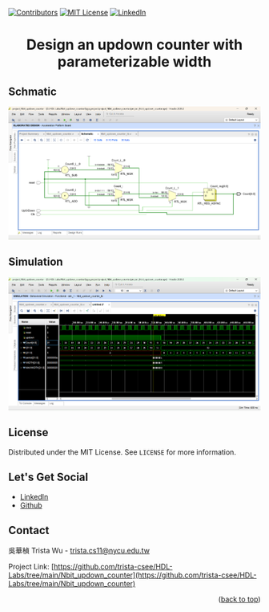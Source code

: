 <a name="readme-top"></a>
<!-- PROJECT SHIELDS -->
[![Contributors][contributors-shield]]()
[![MIT License][license-shield]][license-url]
[![LinkedIn][linkedin-shield]][linkedin-url]

<!-- PROJECT Name -->
<h1 align="center">Design an updown counter with parameterizable width</h1>

<a name="Schmatic"></a>
<!-- Schmatic -->
## Schmatic
![image](https://github.com/trista-csee/HDL-Labs/blob/main/Nbit_updown_counter/Schmatic.png)

<!-- Simulation -->
## Simulation
![image](https://github.com/trista-csee/HDL-Labs/blob/main/Nbit_updown_counter/Simulation.png)

<!-- LICENSE -->
## License
Distributed under the MIT License. See `LICENSE` for more information.

<!-- LET'S GET SOCIAL -->
## Let's Get Social
* [LinkedIn](https://www.linkedin.com/in/hua-chen-wu-363252241/)
* [Github](https://github.com/trista-csee)

<!-- CONTACT -->
## Contact
吳華楨 Trista Wu - trista.cs11@nycu.edu.tw

Project Link: [https://github.com/trista-csee/HDL-Labs/tree/main/Nbit_updown_counter](https://github.com/trista-csee/HDL-Labs/tree/main/Nbit_updown_counter)

<p align="right">(<a href="#readme-top">back to top</a>)</p>

<!-- MARKDOWN LINKS & IMAGES -->
[contributors-shield]: https://img.shields.io/badge/contributors-1-orange.svg?style=flat-square
[license-shield]: https://img.shields.io/badge/license-MIT-blue.svg?style=flat-square
[license-url]: https://choosealicense.com/licenses/mit
[linkedin-shield]: https://img.shields.io/badge/-LinkedIn-black.svg?style=flat-square&logo=linkedin&colorB=555
[linkedin-url]: https://www.linkedin.com/in/hua-chen-wu-363252241/
[product-screenshot]: ./images/projects/portfolio.jpg
